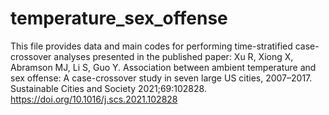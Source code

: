# temperature_sex_offense
This file provides data and main codes for performing time-stratified case-crossover analyses presented in the published paper:
Xu R, Xiong X, Abramson MJ, Li S, Guo Y. Association between ambient temperature and sex offense: A case-crossover study in seven large US cities, 2007–2017. Sustainable Cities and Society 2021;69:102828. https://doi.org/10.1016/j.scs.2021.102828
